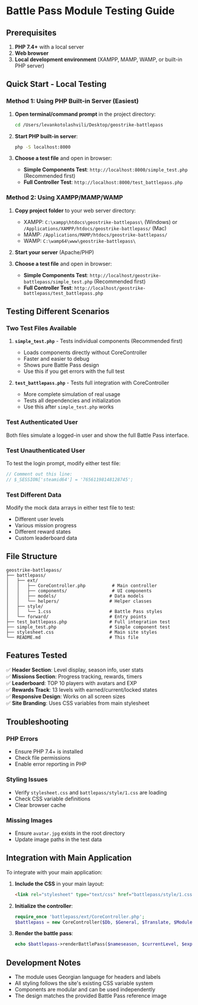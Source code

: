 # Battle Pass Module Testing Guide

## Prerequisites

1. **PHP 7.4+** with a local server
2. **Web browser** 
3. **Local development environment** (XAMPP, MAMP, WAMP, or built-in PHP server)

## Quick Start - Local Testing

### Method 1: Using PHP Built-in Server (Easiest)

1. **Open terminal/command prompt** in the project directory:
   ```bash
   cd /Users/levankotolashvili/Desktop/geostrike-battlepass
   ```

2. **Start PHP built-in server**:
   ```bash
   php -S localhost:8000
   ```

3. **Choose a test file** and open in browser:
   - **Simple Components Test**: `http://localhost:8000/simple_test.php` (Recommended first)
   - **Full Controller Test**: `http://localhost:8000/test_battlepass.php`

### Method 2: Using XAMPP/MAMP/WAMP

1. **Copy project folder** to your web server directory:
   - XAMPP: `C:\xampp\htdocs\geostrike-battlepass\` (Windows) or `/Applications/XAMPP/htdocs/geostrike-battlepass/` (Mac)
   - MAMP: `/Applications/MAMP/htdocs/geostrike-battlepass/`
   - WAMP: `C:\wamp64\www\geostrike-battlepass\`

2. **Start your server** (Apache/PHP)

3. **Choose a test file** and open in browser:
   - **Simple Components Test**: `http://localhost/geostrike-battlepass/simple_test.php` (Recommended first)
   - **Full Controller Test**: `http://localhost/geostrike-battlepass/test_battlepass.php`

## Testing Different Scenarios

### Two Test Files Available

1. **`simple_test.php`** - Tests individual components (Recommended first)
   - Loads components directly without CoreController
   - Faster and easier to debug
   - Shows pure Battle Pass design
   - Use this if you get errors with the full test

2. **`test_battlepass.php`** - Tests full integration with CoreController
   - More complete simulation of real usage
   - Tests all dependencies and initialization
   - Use this after `simple_test.php` works

### Test Authenticated User
Both files simulate a logged-in user and show the full Battle Pass interface.

### Test Unauthenticated User
To test the login prompt, modify either test file:
```php
// Comment out this line:
// $_SESSION['steamid64'] = '76561198148128745';
```

### Test Different Data
Modify the mock data arrays in either test file to test:
- Different user levels
- Various mission progress
- Different reward states
- Custom leaderboard data

## File Structure

```
geostrike-battlepass/
├── battlepass/
│   ├── ext/
│   │   ├── CoreController.php          # Main controller
│   │   ├── components/                 # UI components
│   │   ├── models/                    # Data models
│   │   └── helpers/                   # Helper classes
│   ├── style/
│   │   └── 1.css                      # Battle Pass styles
│   └── forward/                       # Entry points
├── test_battlepass.php                # Full integration test
├── simple_test.php                    # Simple component test  
├── stylesheet.css                     # Main site styles
└── README.md                          # This file
```

## Features Tested

✅ **Header Section**: Level display, season info, user stats  
✅ **Missions Section**: Progress tracking, rewards, timers  
✅ **Leaderboard**: TOP 10 players with avatars and EXP  
✅ **Rewards Track**: 13 levels with earned/current/locked states  
✅ **Responsive Design**: Works on all screen sizes  
✅ **Site Branding**: Uses CSS variables from main stylesheet  

## Troubleshooting

### PHP Errors
- Ensure PHP 7.4+ is installed
- Check file permissions
- Enable error reporting in PHP

### Styling Issues
- Verify `stylesheet.css` and `battlepass/style/1.css` are loading
- Check CSS variable definitions
- Clear browser cache

### Missing Images
- Ensure `avatar.jpg` exists in the root directory
- Update image paths in the test data

## Integration with Main Application

To integrate with your main application:

1. **Include the CSS** in your main layout:
   ```html
   <link rel="stylesheet" type="text/css" href="battlepass/style/1.css">
   ```

2. **Initialize the controller**:
   ```php
   require_once 'battlepass/ext/CoreController.php';
   $battlepass = new CoreController($Db, $General, $Translate, $Modules, $server_group);
   ```

3. **Render the battle pass**:
   ```php
   echo $battlepass->renderBattlePass($nameseason, $currentLevel, $explvl, ...);
   ```

## Development Notes

- The module uses Georgian language for headers and labels
- All styling follows the site's existing CSS variable system
- Components are modular and can be used independently
- The design matches the provided Battle Pass reference image 